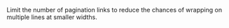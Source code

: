 Limit the number of pagination links to reduce the chances of wrapping on multiple lines at smaller widths.